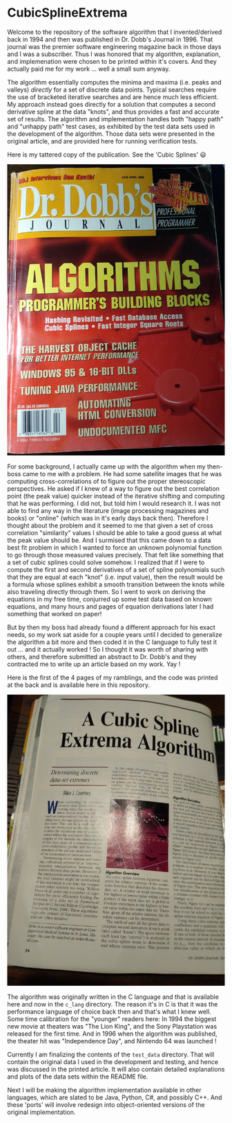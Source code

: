 # CubicSplineExtrema

Welcome to the repository of the software algorithm that I invented/derived back in 1994 and then was published in Dr. Dobb's Journal in 1996. That journal was the premier software engineering magazine back in those days and I was a subscriber. Thus I was honored that my algorithm, explanation, and implemenation were chosen to be printed within it's covers. And they actually paid me for my work ... well a small sum anyway.

The algorithm essentially computes the minima and maxima (i.e. peaks and valleys) *directly* for a set of discrete data points. Typical searches require the use of bracketed iterative searches and are hence much less efficient. My approach instead goes directly for a solution that computes a second derivative spline at the data "knots", and thus provides a fast and accurate set of results. The algorithm and implementation handles both "happy path" and "unhappy path" test cases, as exhibited by the test data sets used in the development of the algorithm. Those data sets were presented in the original article, and are provided here for running verification tests.

Here is my tattered copy of the publication. See the 'Cubic Splines' 😃

![My tattered copy of the publication](FrontCover.jpg)

For some background, I actually came up with the algorithm when my then-boss came to me with a problem. He had some satellite images that he was computing cross-correlations of to figure out the proper stereoscopic perspectives. He asked if I knew of a way to figure out the best correlation point (the peak value) quicker instead of the iterative shifting and computing that he was performing. I did not, but told him I would research it. I was not able to find any way in the literature (image processing magazines and books) or "online" (which was in it's early days back then). Therefore I thought about the problem and it seemed to me that given a set of cross correlation "similarity" values I should be able to take a good guess at what the peak value should be. And I surmised that this came down to a data best fit problem in which I wanted to force an unknown polynomial function to go through those measured values precisely. That felt like something that a set of cubic splines could solve somehow. I realized that if I were to compute the first and second derivatives of a set of spline polynomials such that they are equal at each "knot" (i.e. input value), then the result would be a formula whose splines exhibit a smooth transition between the knots while also traveling directly through them. So I went to work on deriving the equations in my free time, conjurred up some test data based on known equations, and many hours and pages of equation derivations later I had something that worked on paper!

But by then my boss had already found a different approach for his exact needs, so my work sat aside for a couple years until I decided to generalize the algorithm a bit more and then coded it in the C language to fully test it out ... and it actually worked ! So I thought it was worth of sharing with others, and therefore submitted an abstract to Dr. Dobb's and they contracted me to write up an article based on my work. Yay !

Here is the first of the 4 pages of my ramblings, and the code was printed at the back and is available here in this repository.

![The first page of the article](ArticleIntro.jpg) 

The algorithm was originally written in the C language and that is available here and now in the `c_lang` directory. The reason it's in C is that it was the performance language of choice back then and that's what I knew well. Some time calibration for the "younger" readers here: In 1994 the biggest new movie at theaters was "The Lion King", and the Sony Playstation was released for the first time. And in 1996 when the algorithm was published, the theater hit was "Independence Day", and Nintendo 64 was launched !

Currently I am finalizing the contents of the `test_data` directory. That will contain the original data I used in the development and testing, and hence was discussed in the printed article. It will also contain detailed explanations and plots of the data sets within the README file.

Next I will be making the algorithm implementation available in other languages, which are slated to be Java, Python, C#, and possibly C++. And these 'ports' will involve redesign into object-oriented versions of the original implementation.
